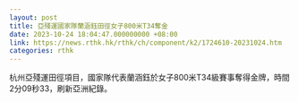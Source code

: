 ```yaml
---
layout: post
title: 亞殘運國家隊蘭涵鈺田徑女子800米T34奪金
date: 2023-10-24 18:04:47.000000000 +08:00
link: https://news.rthk.hk/rthk/ch/component/k2/1724610-20231024.htm
categories: rthk
---
```


杭州亞殘運田徑項目，國家隊代表蘭涵鈺於女子800米T34級賽事奪得金牌，時間2分09秒33，刷新亞洲紀錄。

